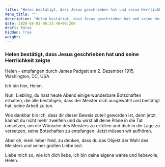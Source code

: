 ```yaml
---
title: "Helen bestätigt, dass Jesus geschrieben hat und seine Herrlichkeit zeigte"
menu_title: ""
description: "Helen bestätigt, dass Jesus geschrieben hat und seine Herrlichkeit zeigte"
date: 2020-08-01 06:25:48+00:200
draft: False
hidden: True
weight:
---
```

### Helen bestätigt, dass Jesus geschrieben hat und seine Herrlichkeit zeigte

Helen - empfangen durch James Padgett am 2. Dezember 1915, Washington, DC, USA.

Ich bin hier, Helen.

Nun, Liebling, du hast heute Abend einige wunderbare Botschaften erhalten, die alle bestätigen, dass der Meister dich ausgewählt und bestätigt hat, seine Arbeit zu tun.

Wie dankbar bin ich, dass dir dieser Beweis zuteil geworden ist, denn jetzt kannst du nicht mehr zweifeln und du wirst all deine Pläne in die Tat umsetzen, um die Wünsche des Meisters zu erfüllen und dich in die Lage zu versetzen, seine Botschaften zu empfangen. Jetzt müssen wir aufhören.

Aber oh, mein lieber Ned, zu denken, dass du das Objekt der Wahl des Meisters und seiner großen Liebe bist.

Liebe mich so, wie ich dich liebe, ich bin deine eigene wahre und liebevolle, Helen.
